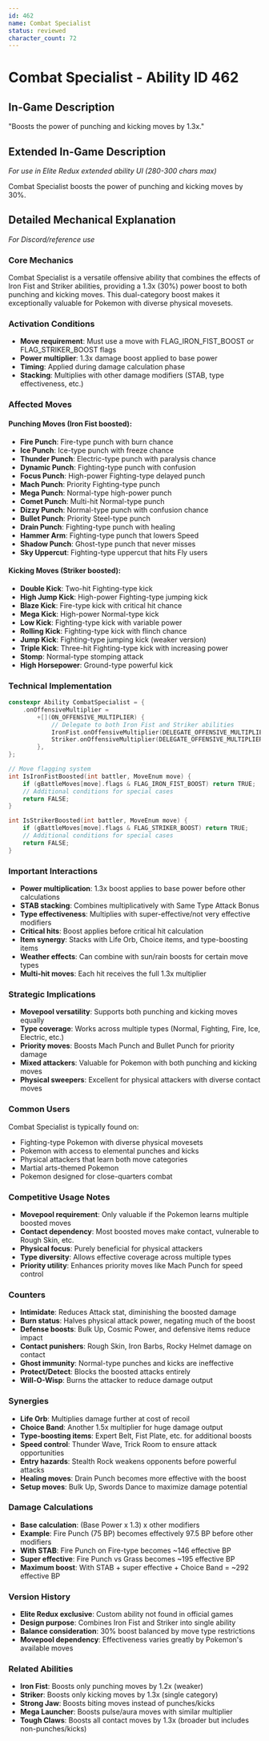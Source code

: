 ```yaml
---
id: 462
name: Combat Specialist
status: reviewed
character_count: 72
---
```


# Combat Specialist - Ability ID 462

## In-Game Description
"Boosts the power of punching and kicking moves by 1.3x."

## Extended In-Game Description
*For use in Elite Redux extended ability UI (280-300 chars max)*

Combat Specialist boosts the power of punching and kicking moves by 30%. 

## Detailed Mechanical Explanation
*For Discord/reference use*

### Core Mechanics
Combat Specialist is a versatile offensive ability that combines the effects of Iron Fist and Striker abilities, providing a 1.3x (30%) power boost to both punching and kicking moves. This dual-category boost makes it exceptionally valuable for Pokemon with diverse physical movesets.

### Activation Conditions
- **Move requirement**: Must use a move with FLAG_IRON_FIST_BOOST or FLAG_STRIKER_BOOST flags
- **Power multiplier**: 1.3x damage boost applied to base power
- **Timing**: Applied during damage calculation phase
- **Stacking**: Multiplies with other damage modifiers (STAB, type effectiveness, etc.)

### Affected Moves

#### Punching Moves (Iron Fist boosted):
- **Fire Punch**: Fire-type punch with burn chance
- **Ice Punch**: Ice-type punch with freeze chance  
- **Thunder Punch**: Electric-type punch with paralysis chance
- **Dynamic Punch**: Fighting-type punch with confusion
- **Focus Punch**: High-power Fighting-type delayed punch
- **Mach Punch**: Priority Fighting-type punch
- **Mega Punch**: Normal-type high-power punch
- **Comet Punch**: Multi-hit Normal-type punch
- **Dizzy Punch**: Normal-type punch with confusion chance
- **Bullet Punch**: Priority Steel-type punch
- **Drain Punch**: Fighting-type punch with healing
- **Hammer Arm**: Fighting-type punch that lowers Speed
- **Shadow Punch**: Ghost-type punch that never misses
- **Sky Uppercut**: Fighting-type uppercut that hits Fly users

#### Kicking Moves (Striker boosted):
- **Double Kick**: Two-hit Fighting-type kick
- **High Jump Kick**: High-power Fighting-type jumping kick
- **Blaze Kick**: Fire-type kick with critical hit chance
- **Mega Kick**: High-power Normal-type kick
- **Low Kick**: Fighting-type kick with variable power
- **Rolling Kick**: Fighting-type kick with flinch chance
- **Jump Kick**: Fighting-type jumping kick (weaker version)
- **Triple Kick**: Three-hit Fighting-type kick with increasing power
- **Stomp**: Normal-type stomping attack
- **High Horsepower**: Ground-type powerful kick

### Technical Implementation
```c
constexpr Ability CombatSpecialist = {
    .onOffensiveMultiplier =
        +[](ON_OFFENSIVE_MULTIPLIER) {
            // Delegate to both Iron Fist and Striker abilities
            IronFist.onOffensiveMultiplier(DELEGATE_OFFENSIVE_MULTIPLIER);
            Striker.onOffensiveMultiplier(DELEGATE_OFFENSIVE_MULTIPLIER);
        },
};

// Move flagging system
int IsIronFistBoosted(int battler, MoveEnum move) {
    if (gBattleMoves[move].flags & FLAG_IRON_FIST_BOOST) return TRUE;
    // Additional conditions for special cases
    return FALSE;
}

int IsStrikerBoosted(int battler, MoveEnum move) {
    if (gBattleMoves[move].flags & FLAG_STRIKER_BOOST) return TRUE;
    // Additional conditions for special cases  
    return FALSE;
}
```

### Important Interactions
- **Power multiplication**: 1.3x boost applies to base power before other calculations
- **STAB stacking**: Combines multiplicatively with Same Type Attack Bonus
- **Type effectiveness**: Multiplies with super-effective/not very effective modifiers
- **Critical hits**: Boost applies before critical hit calculation
- **Item synergy**: Stacks with Life Orb, Choice items, and type-boosting items
- **Weather effects**: Can combine with sun/rain boosts for certain move types
- **Multi-hit moves**: Each hit receives the full 1.3x multiplier

### Strategic Implications
- **Movepool versatility**: Supports both punching and kicking moves equally
- **Type coverage**: Works across multiple types (Normal, Fighting, Fire, Ice, Electric, etc.)
- **Priority moves**: Boosts Mach Punch and Bullet Punch for priority damage
- **Mixed attackers**: Valuable for Pokemon with both punching and kicking moves
- **Physical sweepers**: Excellent for physical attackers with diverse contact moves

### Common Users
Combat Specialist is typically found on:
- Fighting-type Pokemon with diverse physical movesets
- Pokemon with access to elemental punches and kicks
- Physical attackers that learn both move categories
- Martial arts-themed Pokemon
- Pokemon designed for close-quarters combat

### Competitive Usage Notes
- **Movepool requirement**: Only valuable if the Pokemon learns multiple boosted moves
- **Contact dependency**: Most boosted moves make contact, vulnerable to Rough Skin, etc.
- **Physical focus**: Purely beneficial for physical attackers
- **Type diversity**: Allows effective coverage across multiple types
- **Priority utility**: Enhances priority moves like Mach Punch for speed control

### Counters
- **Intimidate**: Reduces Attack stat, diminishing the boosted damage
- **Burn status**: Halves physical attack power, negating much of the boost
- **Defense boosts**: Bulk Up, Cosmic Power, and defensive items reduce impact
- **Contact punishers**: Rough Skin, Iron Barbs, Rocky Helmet damage on contact
- **Ghost immunity**: Normal-type punches and kicks are ineffective
- **Protect/Detect**: Blocks the boosted attacks entirely
- **Will-O-Wisp**: Burns the attacker to reduce damage output

### Synergies
- **Life Orb**: Multiplies damage further at cost of recoil
- **Choice Band**: Another 1.5x multiplier for huge damage output
- **Type-boosting items**: Expert Belt, Fist Plate, etc. for additional boosts
- **Speed control**: Thunder Wave, Trick Room to ensure attack opportunities
- **Entry hazards**: Stealth Rock weakens opponents before powerful attacks
- **Healing moves**: Drain Punch becomes more effective with the boost
- **Setup moves**: Bulk Up, Swords Dance to maximize damage potential

### Damage Calculations
- **Base calculation**: (Base Power x 1.3) x other modifiers
- **Example**: Fire Punch (75 BP) becomes effectively 97.5 BP before other modifiers
- **With STAB**: Fire Punch on Fire-type becomes ~146 effective BP
- **Super effective**: Fire Punch vs Grass becomes ~195 effective BP
- **Maximum boost**: With STAB + super effective + Choice Band = ~292 effective BP

### Version History
- **Elite Redux exclusive**: Custom ability not found in official games
- **Design purpose**: Combines Iron Fist and Striker into single ability
- **Balance consideration**: 30% boost balanced by move type restrictions
- **Movepool dependency**: Effectiveness varies greatly by Pokemon's available moves

### Related Abilities
- **Iron Fist**: Boosts only punching moves by 1.2x (weaker)
- **Striker**: Boosts only kicking moves by 1.3x (single category)
- **Strong Jaw**: Boosts biting moves instead of punches/kicks
- **Mega Launcher**: Boosts pulse/aura moves with similar multiplier
- **Tough Claws**: Boosts all contact moves by 1.3x (broader but includes non-punches/kicks)